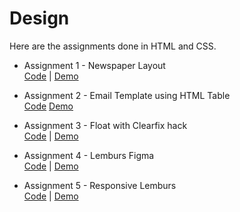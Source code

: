 # Design
Here are the assignments done in HTML and CSS.

- Assignment 1 - Newspaper Layout    
[Code](design/assignment-1/) | [Demo](https://coderushnepal.github.io/KritiPrajapati/design/assignment-1/)

- Assignment 2 - Email Template using HTML Table    
[Code](design/assignment-2/) [Demo](https://coderushnepal.github.io/KritiPrajapati/design/assignment-2/)

- Assignment 3 - Float with Clearfix hack   
[Code](design/assignment-3/) | [Demo](https://coderushnepal.github.io/KritiPrajapati/design/assignment-3/)

- Assignment 4 - Lemburs Figma   
[Code](design/assignment-4/) | [Demo](https://coderushnepal.github.io/KritiPrajapati/design/assignment-4/)

- Assignment 5 - Responsive Lemburs  
[Code](design/assignment-5/) | [Demo](https://coderushnepal.github.io/KritiPrajapati/design/assignment-5/)